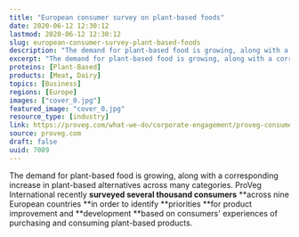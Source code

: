 ```yaml
---
title: "European consumer survey on plant-based foods"
date: 2020-06-12 12:30:12
lastmod: 2020-06-12 12:30:12
slug: european-consumer-survey-plant-based-foods
description: "The demand for plant-based food is growing, along with a corresponding increase in plant-based alternatives across many categories. ProVeg International recently surveyed several thousand consumers across nine European countries in order to identify priorities for product improvement and development based on consumers’ experiences of purchasing and consuming plant-based products."
excerpt: "The demand for plant-based food is growing, along with a corresponding increase in plant-based alternatives across many categories. ProVeg International recently surveyed several thousand consumers across nine European countries in order to identify priorities for product improvement and development based on consumers’ experiences of purchasing and consuming plant-based products."
proteins: [Plant-Based]
products: [Meat, Dairy]
topics: [Business]
regions: [Europe]
images: ["cover_0.jpg"]
featured_image: "cover_0.jpg"
resource_type: [industry]
link: https://proveg.com/what-we-do/corporate-engagement/proveg-consumer-survey-report-download/
source: proveg.com
draft: false
uuid: 7089
---
```

The demand for plant-based food is growing, along with a corresponding
increase in plant-based alternatives across many categories. ProVeg
International recently **surveyed several thousand consumers** **across
nine European countries **in order to identify **priorities **for
product improvement and **development **based on consumers' experiences
of purchasing and consuming plant-based products.
